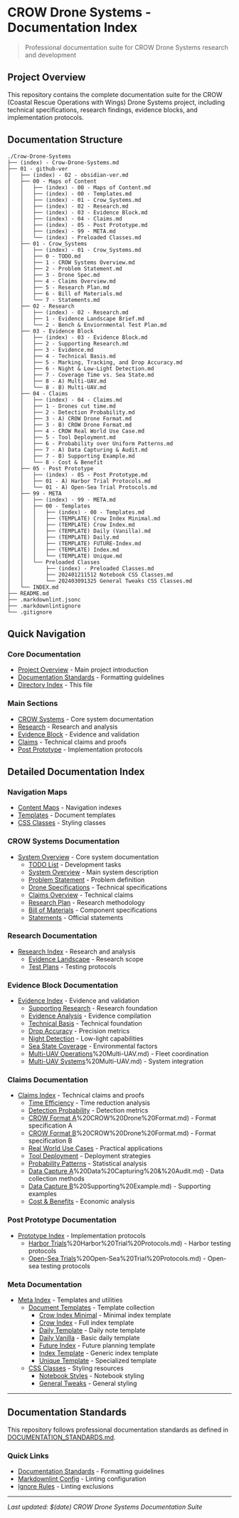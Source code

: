 # CROW Drone Systems - Documentation Index

> Professional documentation suite for CROW Drone Systems research and development

## Project Overview

This repository contains the complete documentation suite for the CROW (Coastal Rescue Operations with Wings) Drone Systems project, including technical specifications, research findings, evidence blocks, and implementation protocols.

## Documentation Structure

```text
./Crow-Drone-Systems       
├── (index) - Crow-Drone-Systems.md
├── 01 - github-ver
│   ├── (index) - 02 - obsidian-ver.md
│   ├── 00 - Maps of Content
│   │   ├── (index) - 00 - Maps of Content.md
│   │   ├── (index) - 00 - Templates.md
│   │   ├── (index) - 01 - Crow_Systems.md
│   │   ├── (index) - 02 - Research.md
│   │   ├── (index) - 03 - Evidence Block.md
│   │   ├── (index) - 04 - Claims.md
│   │   ├── (index) - 05 - Post Prototype.md
│   │   ├── (index) - 99 - META.md
│   │   └── (index) - Preloaded Classes.md
│   ├── 01 - Crow_Systems
│   │   ├── (index) - 01 - Crow_Systems.md
│   │   ├── 0 - TODO.md
│   │   ├── 1 - CROW Systems Overview.md
│   │   ├── 2 - Problem Statement.md
│   │   ├── 3 - Drone Spec.md
│   │   ├── 4 - Claims Overview.md
│   │   ├── 5 - Research Plan.md
│   │   ├── 6 - Bill of Materials.md
│   │   └── 7 - Statements.md
│   ├── 02 - Research
│   │   ├── (index) - 02 - Research.md
│   │   ├── 1 - Evidence Landscape Brief.md
│   │   └── 2 - Bench & Enviornmental Test Plan.md
│   ├── 03 - Evidence Block
│   │   ├── (index) - 03 - Evidence Block.md
│   │   ├── 2 - Supporting Research.md
│   │   ├── 3 - Evidence.md
│   │   ├── 4 - Technical Basis.md
│   │   ├── 5 - Marking, Tracking, and Drop Accuracy.md
│   │   ├── 6 - Night & Low-Light Detection.md
│   │   ├── 7 - Coverage Time vs. Sea State.md
│   │   ├── 8 - A) Multi-UAV.md
│   │   └── 8 - B) Multi-UAV.md
│   ├── 04 - Claims
│   │   ├── (index) - 04 - Claims.md
│   │   ├── 1 - Drones cut time.md
│   │   ├── 2 - Detection Probability.md
│   │   ├── 3 - A) CROW Drone Format.md
│   │   ├── 3 - B) CROW Drone Format.md
│   │   ├── 4 - CROW Real World Use Case.md
│   │   ├── 5 - Tool Deployment.md
│   │   ├── 6 - Probability over Uniform Patterns.md
│   │   ├── 7 - A) Data Capturing & Audit.md
│   │   ├── 7 - B) Supporting Example.md
│   │   └── 8 - Cost & Benefit
│   ├── 05 - Post Prototype
│   │   ├── (index) - 05 - Post Prototype.md
│   │   ├── 01 - A) Harbor Trial Protocols.md
│   │   └── 01 - A) Open-Sea Trial Protocols.md
│   ├── 99 - META
│   │   ├── (index) - 99 - META.md
│   │   ├── 00 - Templates
│   │   │   ├── (index) - 00 - Templates.md
│   │   │   ├── (TEMPLATE) Crow Index Minimal.md
│   │   │   ├── (TEMPLATE) Crow Index.md
│   │   │   ├── (TEMPLATE) Daily (Vanilla).md
│   │   │   ├── (TEMPLATE) Daily.md
│   │   │   ├── (TEMPLATE) FUTURE-Index.md
│   │   │   ├── (TEMPLATE) Index.md
│   │   │   └── (TEMPLATE) Unique.md
│   │   └── Preloaded Classes
│   │       ├── (index) - Preloaded Classes.md
│   │       ├── 202401211512 Notebook CSS Classes.md
│   │       └── 202403091325 General Tweaks CSS Classes.md
│   └── INDEX.md
├── README.md
├── .markdownlint.jsonc
├── .markdownlintignore
└── .gitignore
```

## Quick Navigation

### Core Documentation
- [Project Overview](README.md) - Main project introduction
- [Documentation Standards](DOCUMENTATION_STANDARDS.md) - Formatting guidelines
- [Directory Index](INDEX.md) - This file

### Main Sections
- [CROW Systems](01%20-%20Crow_Systems/) - Core system documentation
- [Research](02%20-%20Research/) - Research and analysis
- [Evidence Block](03%20-%20Evidence%20Block/) - Evidence and validation
- [Claims](04%20-%20Claims/) - Technical claims and proofs
- [Post Prototype](05%20-%20Post%20Prototype/) - Implementation protocols

## Detailed Documentation Index

### Navigation Maps
- [Content Maps](00%20-%20Maps%20of%20Content/) - Navigation indexes
- [Templates](00%20-%20Maps%20of%20Content/(index)%20-%2000%20-%20Templates.md) - Document templates
- [CSS Classes](00%20-%20Maps%20of%20Content/(index)%20-%20Preloaded%20Classes.md) - Styling classes

### CROW Systems Documentation
- [System Overview](01%20-%20Crow_Systems/) - Core system documentation
  - [TODO List](01%20-%20Crow_Systems/0%20-%20TODO.md) - Development tasks
  - [System Overview](01%20-%20Crow_Systems/1%20-%20CROW%20Systems%20Overview.md) - Main system description
  - [Problem Statement](01%20-%20Crow_Systems/2%20-%20Problem%20Statement.md) - Problem definition
  - [Drone Specifications](01%20-%20Crow_Systems/3%20-%20Drone%20Spec.md) - Technical specifications
  - [Claims Overview](01%20-%20Crow_Systems/4%20-%20Claims%20Overview.md) - Technical claims
  - [Research Plan](01%20-%20Crow_Systems/5%20-%20Research%20Plan.md) - Research methodology
  - [Bill of Materials](01%20-%20Crow_Systems/6%20-%20Bill%20of%20Materials.md) - Component specifications
  - [Statements](01%20-%20Crow_Systems/7%20-%20Statements.md) - Official statements

### Research Documentation
- [Research Index](02%20-%20Research/) - Research and analysis
  - [Evidence Landscape](02%20-%20Research/1%20-%20Evidence%20Landscape%20Brief.md) - Research scope
  - [Test Plans](02%20-%20Research/2%20-%20Bench%20&%20Enviornmental%20Test%20Plan.md) - Testing protocols

### Evidence Block Documentation
- [Evidence Index](03%20-%20Evidence%20Block/) - Evidence and validation
  - [Supporting Research](03%20-%20Evidence%20Block/2%20-%20Supporting%20Research.md) - Research foundation
  - [Evidence Analysis](03%20-%20Evidence%20Block/3%20-%20Evidence.md) - Evidence compilation
  - [Technical Basis](03%20-%20Evidence%20Block/4%20-%20Technical%20Basis.md) - Technical foundation
  - [Drop Accuracy](03%20-%20Evidence%20Block/5%20-%20Marking%2C%20Tracking%2C%20and%20Drop%20Accuracy.md) - Precision metrics
  - [Night Detection](03%20-%20Evidence%20Block/6%20-%20Night%20&%20Low-Light%20Detection.md) - Low-light capabilities
  - [Sea State Coverage](03%20-%20Evidence%20Block/7%20-%20Coverage%20Time%20vs.%20Sea%20State.md) - Environmental factors
  - [Multi-UAV Operations](03%20-%20Evidence%20Block/8%20-%20A)%20Multi-UAV.md) - Fleet coordination
  - [Multi-UAV Systems](03%20-%20Evidence%20Block/8%20-%20B)%20Multi-UAV.md) - System integration

### Claims Documentation
- [Claims Index](04%20-%20Claims/) - Technical claims and proofs
  - [Time Efficiency](04%20-%20Claims/1%20-%20Drones%20cut%20time.md) - Time reduction analysis
  - [Detection Probability](04%20-%20Claims/2%20-%20Detection%20Probability.md) - Detection metrics
  - [CROW Format A](04%20-%20Claims/3%20-%20A)%20CROW%20Drone%20Format.md) - Format specification A
  - [CROW Format B](04%20-%20Claims/3%20-%20B)%20CROW%20Drone%20Format.md) - Format specification B
  - [Real World Use Cases](04%20-%20Claims/4%20-%20CROW%20Real%20World%20Use%20Case.md) - Practical applications
  - [Tool Deployment](04%20-%20Claims/5%20-%20Tool%20Deployment.md) - Deployment strategies
  - [Probability Patterns](04%20-%20Claims/6%20-%20Probability%20over%20Uniform%20Patterns.md) - Statistical analysis
  - [Data Capture A](04%20-%20Claims/7%20-%20A)%20Data%20Capturing%20&%20Audit.md) - Data collection methods
  - [Data Capture B](04%20-%20Claims/7%20-%20B)%20Supporting%20Example.md) - Supporting examples
  - [Cost & Benefits](04%20-%20Claims/8%20-%20Cost%20&%20Benefit.md) - Economic analysis

### Post Prototype Documentation
- [Prototype Index](05%20-%20Post%20Prototype/) - Implementation protocols
  - [Harbor Trials](05%20-%20Post%20Prototype/01%20-%20A)%20Harbor%20Trial%20Protocols.md) - Harbor testing protocols
  - [Open-Sea Trials](05%20-%20Post%20Prototype/01%20-%20A)%20Open-Sea%20Trial%20Protocols.md) - Open-sea testing protocols

### Meta Documentation
- [Meta Index](99%20-%20META/) - Templates and utilities
  - [Document Templates](99%20-%20META/00%20-%20Templates/) - Template collection
    - [Crow Index Minimal](99%20-%20META/00%20-%20Templates/(TEMPLATE)%20Crow%20Index%20Minimal.md) - Minimal index template
    - [Crow Index](99%20-%20META/00%20-%20Templates/(TEMPLATE)%20Crow%20Index.md) - Full index template
    - [Daily Template](99%20-%20META/00%20-%20Templates/(TEMPLATE)%20Daily.md) - Daily note template
    - [Daily Vanilla](99%20-%20META/00%20-%20Templates/(TEMPLATE)%20Daily%20(Vanilla).md) - Basic daily template
    - [Future Index](99%20-%20META/00%20-%20Templates/(TEMPLATE)%20FUTURE-Index.md) - Future planning template
    - [Index Template](99%20-%20META/00%20-%20Templates/(TEMPLATE)%20Index.md) - Generic index template
    - [Unique Template](99%20-%20META/00%20-%20Templates/(TEMPLATE)%20Unique.md) - Specialized template
  - [CSS Classes](99%20-%20META/Preloaded%20Classes/) - Styling resources
    - [Notebook Styles](99%20-%20META/Preloaded%20Classes/202401211512%20Notebook%20CSS%20Classes.md) - Notebook styling
    - [General Tweaks](99%20-%20META/Preloaded%20Classes/202403091325%20General%20Tweaks%20CSS%20Classes.md) - General styling

---

## Documentation Standards

This repository follows professional documentation standards as defined in [DOCUMENTATION_STANDARDS.md](DOCUMENTATION_STANDARDS.md).

### Quick Links
- [Documentation Standards](DOCUMENTATION_STANDARDS.md) - Formatting guidelines
- [Markdownlint Config](.markdownlint.jsonc) - Linting configuration
- [Ignore Rules](.markdownlintignore) - Linting exclusions

---

*Last updated: $(date)*
*CROW Drone Systems Documentation Suite*